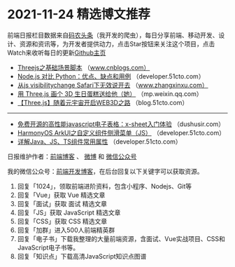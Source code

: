 # 2021-11-24 精选博文推荐

前端日报栏目数据来自[码农头条](http://hao.caibaojian.com.cn/)（我开发的爬虫），每日分享前端、移动开发、设计、资源和资讯等，为开发者提供动力，点击Star按钮来关注这个项目，点击Watch来收听每日的更新[Github主页](https://github.com/kujian/frontendDaily)
* [Threejs之基础场景脚本](https://www.cnblogs.com/tuyile006/p/15593472.html) （www.cnblogs.com）
* [Node.js 对比 Python：优点、缺点和用例](https://developer.51cto.com/art/202111/692181.htm) （developer.51cto.com）
* [从js visibilitychange Safari下无效说开去](https://www.zhangxinxu.com/wordpress/2021/11/js-visibilitychange-pagehide-lifecycle/) （www.zhangxinxu.com）
* [用 Three.js 画个 3D 生日蛋糕送给他（她）](https://mp.weixin.qq.com/s?__biz=Mzg3OTYzMDkzMg==&mid=2247486629&idx=1&sn=0282987fef9727cab289cad332f5e778) （mp.weixin.qq.com）
* [【Three.js】随着元宇宙开启WEB3D之路](https://blog.51cto.com/u_15088848/4670782) （blog.51cto.com）

***
* [免费开源的高性能javascript电子表格：x-sheet入门体验](https://dushusir.com/x-sheet-tutorial/) （dushusir.com）
* [HarmonyOS ArkUI之自定义组件侧滑菜单（JS）](https://developer.51cto.com/art/202111/692179.htm) （developer.51cto.com）
* [详解Java、JS、TS组件常用属性](https://developer.51cto.com/art/202111/692178.htm) （developer.51cto.com）

日报维护作者：[前端博客](http://caibaojian.com.cn/) 、 [微博](http://weibo.com/kujian) 和 [微信公众号](https://open.weixin.qq.com/qr/code?username=caibaojian_com)

我的微信公众号：[前端开发博客](https://open.weixin.qq.com/qr/code?username=caibaojian_com)，在后台回复以下关键字可以获取资源。

1. 回复「1024」，领取前端进阶资料，包含小程序、Nodejs、Git等
2. 回复「Vue」获取 Vue 精选文章
3. 回复「面试」获取 面试 精选文章
4. 回复「JS」获取 JavaScript 精选文章
5. 回复「CSS」获取 CSS 精选文章
6. 回复「加群」进入500人前端精英群
7. 回复「电子书」下载我整理的大量前端资源，含面试、Vue实战项目、CSS和JavaScript电子书等。
8. 回复「知识点」下载高清JavaScript知识点图谱